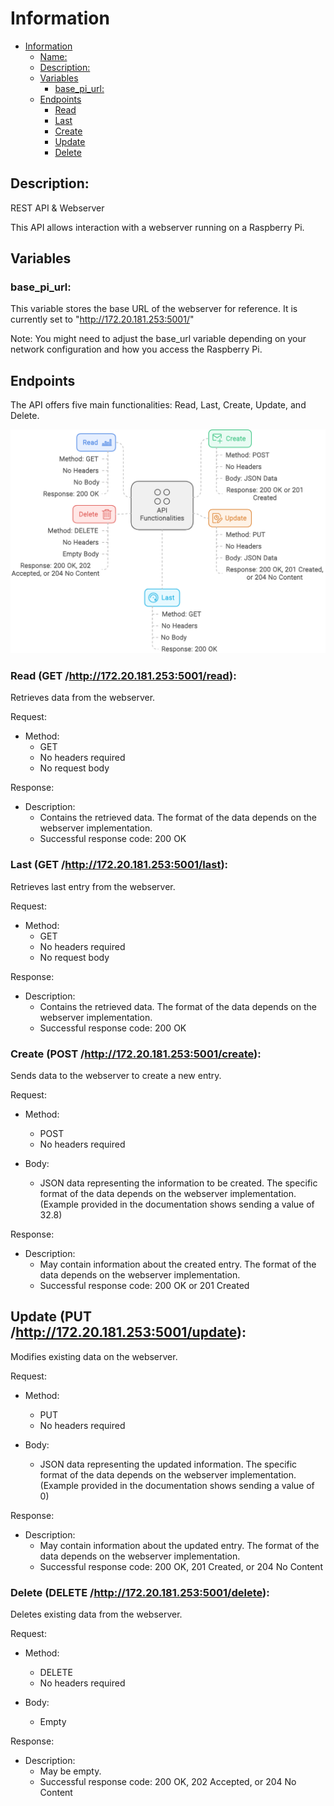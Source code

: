 # Information

- [Information](#information)
  * [Name:](#name-)
  * [Description:](#description-)
  * [Variables](#variables)
    + [base_pi_url:](#base_pi_url-)
  * [Endpoints](#endpoints)
    + [Read](#read--get--http---17220181253-5001-read--)
    + [Last](#last--get--http---17220181253-5001-last--)
    + [Create](#create--post--http---17220181253-5001-create--)
    + [Update](#update--put--http---17220181253-5001-update--)
    + [Delete](#delete--delete--http---17220181253-5001-delete--)

## Description: 

REST API & Webserver

This API allows interaction with a webserver running on a Raspberry Pi.

## Variables

### base_pi_url:

This variable stores the base URL of the webserver for reference. It is currently set to "http://172.20.181.253:5001/"

Note: You might need to adjust the base_url variable depending on your network configuration and how you access the Raspberry Pi.

## Endpoints

The API offers five main functionalities: Read, Last, Create, Update, and Delete.

![API](res/API.png)

### Read (GET /http://172.20.181.253:5001/read):

Retrieves data from the webserver.

Request:
- Method:
    * GET
    * No headers required
    * No request body

Response:
- Description:
    * Contains the retrieved data. The format of the data depends on the webserver implementation.
    * Successful response code: 200 OK


### Last (GET /http://172.20.181.253:5001/last):

Retrieves last entry from the webserver.

Request:
- Method:
    * GET
    * No headers required
    * No request body

Response:
- Description:
    * Contains the retrieved data. The format of the data depends on the webserver implementation.
    * Successful response code: 200 OK


### Create (POST /http://172.20.181.253:5001/create):

Sends data to the webserver to create a new entry.

Request:
- Method:
    * POST
    * No headers required

- Body:
    * JSON data representing the information to be created. The specific format of the data depends on the webserver implementation. (Example provided in the documentation shows sending a value of 32.8)

Response:
- Description:
    * May contain information about the created entry. The format of the data depends on the webserver implementation.
    * Successful response code: 200 OK or 201 Created


## Update (PUT /http://172.20.181.253:5001/update):

Modifies existing data on the webserver.

Request:
- Method: 
    * PUT
    * No headers required

- Body:
    * JSON data representing the updated information. The specific format of the data depends on the webserver implementation. (Example provided in the documentation shows sending a value of 0)

Response:
- Description:
    * May contain information about the updated entry. The format of the data depends on the webserver implementation.
    * Successful response code: 200 OK, 201 Created, or 204 No Content


### Delete (DELETE /http://172.20.181.253:5001/delete):

Deletes existing data from the webserver.

Request:
- Method: 
    * DELETE
    * No headers required

- Body:
    * Empty

Response:
- Description: 
    * May be empty.
    * Successful response code: 200 OK, 202 Accepted, or 204 No Content
